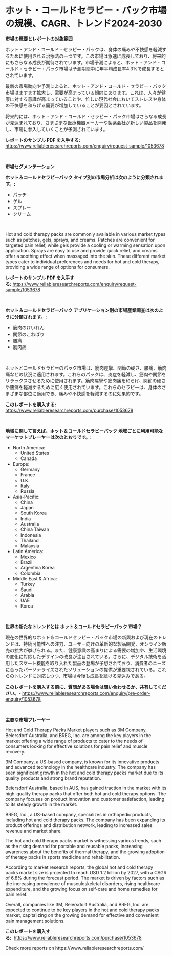 <p><h1>ホット・コールドセラピー・パック市場の規模、CAGR、トレンド2024-2030</h1></p><p><strong>市場の概要とレポートの対象範囲</strong></p>
<p><p>ホット・アンド・コールド・セラピー・パックは、身体の痛みや不快感を軽減するために使用される治療法の一つです。この市場は急速に成長しており、将来的にもさらなる成長が期待されています。市場予測によると、ホット・アンド・コールド・セラピー・パック市場は予測期間中に年平均成長率4.3%で成長するとされています。</p><p>最新の市場動向や予測によると、ホット・アンド・コールド・セラピー・パック市場はますます拡大し、需要が高まっている傾向にあります。これは、人々が健康に対する意識が高まっていることや、忙しい現代社会においてストレスや身体の不快感を和らげる需要が増加していることが要因とされています。</p><p>将来的には、ホット・アンド・コールド・セラピー・パック市場はさらなる成長が見込まれており、さまざまな医療機器メーカーや製薬会社が新しい製品を開発し、市場に参入していくことが予測されています。</p></p>
<p><strong>レポートのサンプル PDF を入手する:</strong> <a href="https://www.reliableresearchreports.com/enquiry/request-sample/1053678">https://www.reliableresearchreports.com/enquiry/request-sample/1053678</a></p>
<p>&nbsp;</p>
<p><strong>市場セグメンテーション</strong></p>
<p><strong>ホット＆コールドセラピーパック タイプ別の市場分析は次のように分類されます。:</strong></p>
<p><ul><li>パッチ</li><li>ゲル</li><li>スプレー</li><li>クリーム</li></ul></p>
<p>&nbsp;</p>
<p><p>Hot and cold therapy packs are commonly available in various market types such as patches, gels, sprays, and creams. Patches are convenient for targeted pain relief, while gels provide a cooling or warming sensation upon application. Sprays are easy to use and provide quick relief, and creams offer a soothing effect when massaged into the skin. These different market types cater to individual preferences and needs for hot and cold therapy, providing a wide range of options for consumers.</p></p>
<p><strong>レポートのサンプル PDF を入手する:</strong>&nbsp;<a href="https://www.reliableresearchreports.com/enquiry/request-sample/1053678">https://www.reliableresearchreports.com/enquiry/request-sample/1053678</a></p>
<p>&nbsp;</p>
<p><strong> ホット＆コールドセラピーパック アプリケーション別の市場産業調査は次のように分類されます。:</strong></p>
<p><ul><li>筋肉のけいれん</li><li>関節のこわばり</li><li>腰痛</li><li>筋肉痛</li></ul></p>
<p>&nbsp;</p>
<p><p>ホットとコールドセラピーのパック市場は、筋肉痙攣、関節の硬さ、腰痛、筋肉痛などの状況に適用されます。これらのパックは、炎症を軽減し、筋肉や関節をリラックスさせるために使用されます。筋肉痙攣や筋肉痛を和らげ、関節の硬さや腰痛を軽減するために広く使用されています。これらのセラピーは、身体のさまざまな部位に適用でき、痛みや不快感を軽減するのに効果的です。</p></p>
<p><strong>このレポートを購入する:</strong>&nbsp; <a href="https://www.reliableresearchreports.com/purchase/1053678">https://www.reliableresearchreports.com/purchase/1053678</a></p>
<p>&nbsp;</p>
<p><strong>地域に関して言えば、ホット＆コールドセラピーパック 地域ごとに利用可能なマーケットプレーヤーは次のとおりです。:</strong></p>
<p><ul>
    <li>
        North America:
        <ul>
            <li>United States</li>
            <li>Canada</li>
        </ul>
    </li>
    <li>
        Europe:
        <ul>
            <li>Germany</li>
            <li>France</li>
            <li>U.K.</li>
            <li>Italy</li>
            <li>Russia</li>
        </ul>
    </li>
    <li>
        Asia-Pacific:
        <ul>
            <li>China</li>
            <li>Japan</li>
            <li>South Korea</li>
            <li>India</li>
            <li>Australia</li>
            <li>China Taiwan</li>
            <li>Indonesia</li>
            <li>Thailand</li>
            <li>Malaysia</li>
        </ul>
    </li>
    <li>
        Latin America:
        <ul>
            <li>Mexico</li>
            <li>Brazil</li>
            <li>Argentina Korea</li>
            <li>Colombia</li>
        </ul>
    </li>
    <li>
        Middle East & Africa:
        <ul>
            <li>Turkey</li>
            <li>Saudi</li>
            <li>Arabia</li>
            <li>UAE</li>
            <li>Korea</li>
        </ul>
    </li>
    </ul></p>
<p>&nbsp;</p>
<p><strong>世界の新たなトレンドとは ホット＆コールドセラピーパック 市場？</strong></p>
<p><p>現在の世界的なホット＆コールドセラピー・パック市場の新興および現在のトレンドは、持続可能性への注力、ユーザー向けの革新的な製品開発、オンライン販売の拡大が挙げられる。また、健康意識の高まりによる需要の増加や、生活環境の変化に対応したデザインの改良が注目されている。さらに、デジタル技術を活用したスマート機能を取り入れた製品の登場が予想されており、消費者のニーズに合ったパーソナライズされたソリューションの提供が重要視されている。これらのトレンドに対応しつつ、市場は今後も成長を続ける見込みである。</p></p>
<p><strong>このレポートを購入する前に、質問がある場合は問い合わせるか、共有してください。</strong>- <a href="https://www.reliableresearchreports.com/enquiry/pre-order-enquiry/1053678">https://www.reliableresearchreports.com/enquiry/pre-order-enquiry/1053678</a></p>
<p>&nbsp;</p>
<p><strong>主要な市場プレーヤー</strong></p>
<p><p>Hot and Cold Therapy Packs Market players such as 3M Company, Beiersdorf Australia, and BREG, Inc. are among the key players in the market offering a wide range of products to cater to the needs of consumers looking for effective solutions for pain relief and muscle recovery.</p><p>3M Company, a US-based company, is known for its innovative products and advanced technology in the healthcare industry. The company has seen significant growth in the hot and cold therapy packs market due to its quality products and strong brand reputation.</p><p>Beiersdorf Australia, based in AUS, has gained traction in the market with its high-quality therapy packs that offer both hot and cold therapy options. The company focuses on product innovation and customer satisfaction, leading to its steady growth in the market.</p><p>BREG, Inc., a US-based company, specializes in orthopedic products, including hot and cold therapy packs. The company has been expanding its product offerings and distribution network, leading to increased sales revenue and market share.</p><p>The hot and cold therapy packs market is witnessing various trends, such as the rising demand for portable and reusable packs, increasing awareness about the benefits of thermal therapy, and the growing adoption of therapy packs in sports medicine and rehabilitation.</p><p>According to market research reports, the global hot and cold therapy packs market size is projected to reach USD 1.2 billion by 2027, with a CAGR of 6.8% during the forecast period. The market is driven by factors such as the increasing prevalence of musculoskeletal disorders, rising healthcare expenditure, and the growing focus on self-care and home remedies for pain relief.</p><p>Overall, companies like 3M, Beiersdorf Australia, and BREG, Inc. are expected to continue to be key players in the hot and cold therapy packs market, capitalizing on the growing demand for effective and convenient pain management solutions.</p></p>
<p><strong>このレポートを購入する:</strong>&nbsp;&nbsp;<a href="https://www.reliableresearchreports.com/purchase/1053678">https://www.reliableresearchreports.com/purchase/1053678</a></p>
<p>Check more reports on https://www.reliableresearchreports.com/</p>